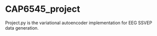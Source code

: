 # CAP6545_project

Project.py is the variational autoencoder implementation for EEG SSVEP data generation.
